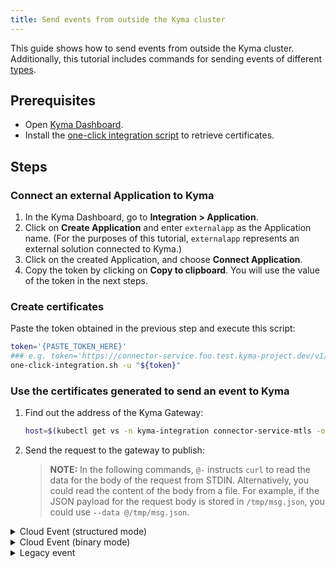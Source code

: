```yaml
---
title: Send events from outside the Kyma cluster
---
```


This guide shows how to send events from outside the Kyma cluster. Additionally, this tutorial includes commands for sending events of different [types](../../05-technical-reference/evnt-01-event-names.md).

## Prerequisites

- Open [Kyma Dashboard](../../02-get-started/01-quick-install.md#open-kyma-dashboard).
- Install the [one-click integration script](https://github.com/janmedrek/one-click-integration-script) to retrieve certificates.

## Steps

### Connect an external Application to Kyma

1. In the Kyma Dashboard, go to **Integration > Application**.
2. Click on **Create Application** and enter `externalapp` as the Application name. (For the purposes of this tutorial, `externalapp` represents an external solution connected to Kyma.)
3. Click on the created Application, and choose **Connect Application**.
4. Copy the token by clicking on **Copy to clipboard**. You will use the value of the token in the next steps.

### Create certificates

Paste the token obtained in the previous step and execute this script:

```bash
token='{PASTE_TOKEN_HERE}'
### e.g. token='https://connector-service.foo.test.kyma-project.dev/v1/applications/signingRequests/info?token=sampletoken'
one-click-integration.sh -u "${token}"
```

### Use the certificates generated to send an event to Kyma

1. Find out the address of the Kyma Gateway:

    ```bash
    host=$(kubectl get vs -n kyma-integration connector-service-mtls -ojsonpath='{ .spec.hosts[0] }')
    ```

2. Send the request to the gateway to publish:

    > **NOTE:** In the following commands, `@-` instructs `curl` to read the data for the body of the request from STDIN. Alternatively, you could read the content of the body from a file. For example, if the JSON payload for the request body is stored in `/tmp/msg.json`, you could use `--data @/tmp/msg.json`.


<div tabs name="Use the generated certificates to send an event">
  <details>
  <summary label="Cloud Event (structured mode)">
  Cloud Event (structured mode)
  </summary>

Use the generated certificates to send a Cloud Event in structured mode:

```bash
curl -v --cert generated.crt --key generated.key -X POST "https://${host}/externalapp/events" \
 -H "Content-Type: application/cloudevents+json" \
 --data @- << EOF
{
    "specversion": "1.0",
    "source": "/sourcename",
    "type": "sap.kyma.custom.externalapp.order.created.v1",
    "eventtypeversion": "v1",
    "id": "A234-1234-1234",
    "data" : "{\"foo1\":\"bar1\"}",
    "datacontenttype":"application/json"
}
EOF
```

The Target URL for publishing Cloud Events can be `https://${host}/{APPLICATION_NAME}/events` or `https://${host}/{APPLICATION_NAME}/v2/events`.

  </details>
  <details>
  <summary label="Cloud Event (binary mode)">
  Cloud Event (binary mode)
  </summary>

Use the generated certificates to send a Cloud Event in binary mode:

```bash
curl -v --cert generated.crt --key generated.key -X POST "https://${host}/externalapp/events" \
-H "Content-Type: application/json" \
-H "ce-specversion: 1.0" \
-H "ce-source: /sourcename" \
-H "ce-type: sap.kyma.custom.externalapp.order.created.v1" \
-H "ce-eventtypeversion: v1" \
-H "ce-id: A234-1234-1234" \
--data @- << EOF
"{\"foo2\":\"bar2\"}"
EOF
```

The target URL for publishing Cloud Events can be `https://${host}/{APPLICATION_NAME}/events` or `https://${host}/{APPLICATION_NAME}/v2/events`.

  </details>
  <details>
  <summary label="Legacy event">
  Legacy event
  </summary>

Use the generated certificates to send a legacy event:

```bash
curl -v --cert generated.crt --key generated.key -X POST "https://${host}/externalapp/v1/events" \
-H "Content-Type: application/json" \
--data @- << EOF
{
"event-type": "order.created",
"event-type-version": "v1",
"event-time": "$(date -u +'%Y-%m-%dT%H:%M:%SZ')",
"data" : "{\"foo3\":\"bar3\"}"
}
EOF
```

The target URL for publishing legacy events must be `https://${host}/{APPLICATION_NAME}/v1/events`.

  </details>
</div>

